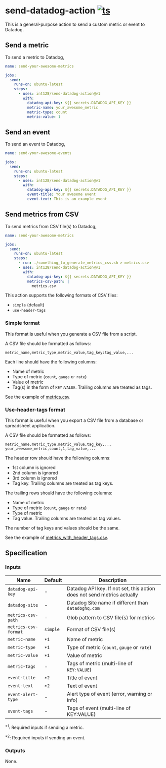 # send-datadog-action [![ts](https://github.com/int128/send-datadog-action/actions/workflows/ts.yaml/badge.svg)](https://github.com/int128/send-datadog-action/actions/workflows/ts.yaml)

This is a general-purpose action to send a custom metric or event to Datadog.

## Send a metric

To send a metric to Datadog,

```yaml
name: send-your-awesome-metrics

jobs:
  send:
    runs-on: ubuntu-latest
    steps:
      - uses: int128/send-datadog-action@v1
        with:
          datadog-api-key: ${{ secrets.DATADOG_API_KEY }}
          metric-name: your_awesome_metric
          metric-type: count
          metric-value: 1
```

## Send an event

To send an event to Datadog,

```yaml
name: send-your-awesome-events

jobs:
  send:
    runs-on: ubuntu-latest
    steps:
      - uses: int128/send-datadog-action@v1
        with:
          datadog-api-key: ${{ secrets.DATADOG_API_KEY }}
          event-title: Your awesome event
          event-text: This is an example event
```

## Send metrics from CSV

To send metrics from CSV file(s) to Datadog,

```yaml
name: send-your-awesome-metrics

jobs:
  send:
    runs-on: ubuntu-latest
    steps:
      - run: ./something_to_generate_metrics_csv.sh > metrics.csv
      - uses: int128/send-datadog-action@v1
        with:
          datadog-api-key: ${{ secrets.DATADOG_API_KEY }}
          metrics-csv-path: |
            metrics.csv
```

This action supports the following formats of CSV files:

- `simple` (default)
- `use-header-tags`

### Simple format

This format is useful when you generate a CSV file from a script.

A CSV file should be formatted as follows:

```csv
metric_name,metric_type,metric_value,tag_key:tag_value,...
```

Each line should have the following columns:

- Name of metric
- Type of metric (`count`, `gauge` or `rate`)
- Value of metric
- Tag(s) in the form of `KEY:VALUE`. Trailing columns are treated as tags.

See the example of [metrics.csv](tests/fixtures/metrics.csv).

### Use-header-tags format

This format is useful when you export a CSV file from a database or spreadsheet application.

A CSV file should be formatted as follows:

```csv
metric_name,metric_type,metric_value,tag_key,...
your_awesome_metric,count,1,tag_value,...
```

The header row should have the following columns:

- 1st column is ignored
- 2nd column is ignored
- 3rd column is ignored
- Tag key. Trailing columns are treated as tag keys.

The trailing rows should have the following columns:

- Name of metric
- Type of metric (`count`, `gauge` or `rate`)
- Type of metric
- Tag value. Trailing columns are treated as tag values.

The number of tag keys and values should be the same.

See the example of [metrics_with_header_tags.csv](tests/fixtures/metrics_with_header_tags.csv).

## Specification

### Inputs

| Name                 | Default        | Description                                                             |
| -------------------- | -------------- | ----------------------------------------------------------------------- |
| `datadog-api-key`    | -              | Datadog API key. If not set, this action does not send metrics actually |
| `datadog-site`       | -              | Datadog Site name if different than `datadoghq.com`                     |
| `metrics-csv-path`   | -              | Glob pattern to CSV file(s) for metrics                                 |
| `metrics-csv-format` | `simple`       | Format of CSV file(s)                                                   |
| `metric-name`        | <sup>\*1</sup> | Name of metric                                                          |
| `metric-type`        | <sup>\*1</sup> | Type of metric (`count`, `gauge` or `rate`)                             |
| `metric-value`       | <sup>\*1</sup> | Value of metric                                                         |
| `metric-tags`        | -              | Tags of metric (multi-line of `KEY:VALUE`)                              |
| `event-title`        | <sup>\*2</sup> | Title of event                                                          |
| `event-text`         | <sup>\*2</sup> | Text of event                                                           |
| `event-alert-type`   | -              | Alert type of event (error, warning or info)                            |
| `event-tags`         | -              | Tags of event (multi-line of KEY:VALUE)                                 |

<sup>\*1</sup>: Required inputs if sending a metric.

<sup>\*2</sup>: Required inputs if sending an event.

### Outputs

None.

